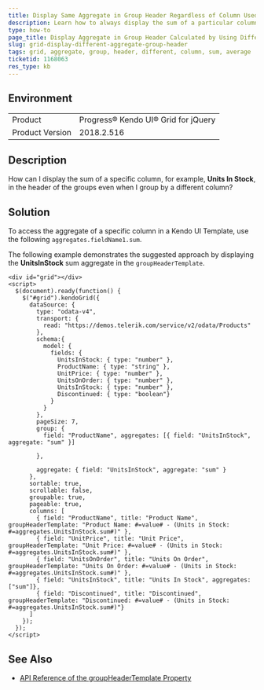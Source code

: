 ```yaml
---
title: Display Same Aggregate in Group Header Regardless of Column Used to Group By
description: Learn how to always display the sum of a particular column in the group header of the Kendo UI Grid for jQuery.
type: how-to
page_title: Display Aggregate in Group Header Calculated by Using Different Column - Kendo UI for jQuery Data Grid
slug: grid-display-different-aggregate-group-header
tags: grid, aggregate, group, header, different, column, sum, average
ticketid: 1168063
res_type: kb
---
```


## Environment

<table>
 <tr>
  <td>Product</td>
  <td>Progress® Kendo UI® Grid for jQuery</td>
 </tr>
 <tr>
  <td>Product Version</td>
  <td>2018.2.516</td>
 </tr>
</table>

## Description

How can I display the sum of a specific column, for example, **Units In Stock**, in the header of the groups even when I group by a different column?

## Solution

To access the aggregate of a specific column in a Kendo UI Template, use the following `aggregates.fieldName1.sum`.

The following example demonstrates the suggested approach by displaying the **UnitsInStock** sum aggregate in the `groupHeaderTemplate`.

```dojo
<div id="grid"></div>
<script>
  $(document).ready(function() {
    $("#grid").kendoGrid({
      dataSource: {
        type: "odata-v4",
        transport: {
          read: "https://demos.telerik.com/service/v2/odata/Products"
        },
        schema:{
          model: {
            fields: {
              UnitsInStock: { type: "number" },
              ProductName: { type: "string" },
              UnitPrice: { type: "number" },
              UnitsOnOrder: { type: "number" },
              UnitsInStock: { type: "number" },
              Discontinued: { type: "boolean"}
            }
          }
        },
        pageSize: 7,
        group: {
          field: "ProductName", aggregates: [{ field: "UnitsInStock", aggregate: "sum" }]

        },

        aggregate: { field: "UnitsInStock", aggregate: "sum" }
      },
      sortable: true,
      scrollable: false,
      groupable: true,
      pageable: true,
      columns: [
        { field: "ProductName", title: "Product Name", groupHeaderTemplate: "Product Name: #=value# - (Units in Stock: #=aggregates.UnitsInStock.sum#)" },
        { field: "UnitPrice", title: "Unit Price", groupHeaderTemplate: "Unit Price: #=value# - (Units in Stock: #=aggregates.UnitsInStock.sum#)" },
        { field: "UnitsOnOrder", title: "Units On Order", groupHeaderTemplate: "Units On Order: #=value# - (Units in Stock: #=aggregates.UnitsInStock.sum#)" },
        { field: "UnitsInStock", title: "Units In Stock", aggregates: ["sum"]},
        { field: "Discontinued", title: "Discontinued", groupHeaderTemplate: "Discontinued: #=value# - (Units in Stock: #=aggregates.UnitsInStock.sum#)"}
      ]
    });
  });
</script>
```

## See Also

* [API Reference of the groupHeaderTemplate Property](/api/javascript/ui/grid/configuration/columns.groupheadertemplate#columns.groupHeaderTemplate)
